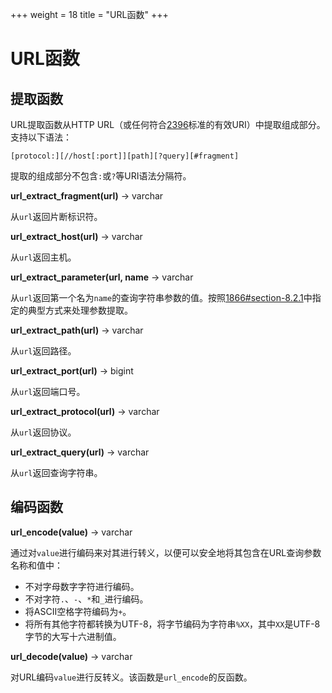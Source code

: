 +++
weight = 18
title = "URL函数"
+++

# URL函数

## 提取函数

URL提取函数从HTTP URL（或任何符合[2396](https://tools.ietf.org/html/rfc2396.html)标准的有效URI）中提取组成部分。支持以下语法：

```
[protocol:][//host[:port]][path][?query][#fragment]
```

提取的组成部分不包含`:`或`?`等URI语法分隔符。

**url\_extract\_fragment(url)** -> varchar

从`url`返回片断标识符。

**url\_extract\_host(url)** -> varchar

从`url`返回主机。

**url\_extract\_parameter(url, name** -> varchar

从`url`返回第一个名为`name`的查询字符串参数的值。按照[1866#section-8.2.1](https://tools.ietf.org/html/rfc1866.html#section-8.2.1)中指定的典型方式来处理参数提取。

**url\_extract\_path(url)** -> varchar

从`url`返回路径。

**url\_extract\_port(url)** -> bigint

从`url`返回端口号。

**url\_extract\_protocol(url)** -> varchar

从`url`返回协议。

**url\_extract\_query(url)** -> varchar

从`url`返回查询字符串。

## 编码函数

**url\_encode(value)** -> varchar

通过对`value`进行编码来对其进行转义，以便可以安全地将其包含在URL查询参数名称和值中：

- 不对字母数字字符进行编码。
- 不对字符`.`、`-`、`*`和`_`进行编码。
- 将ASCII空格字符编码为`+`。
- 将所有其他字符都转换为UTF-8，将字节编码为字符串`%XX`，其中`XX`是UTF-8字节的大写十六进制值。

**url\_decode(value)** -> varchar

对URL编码`value`进行反转义。该函数是`url_encode`的反函数。